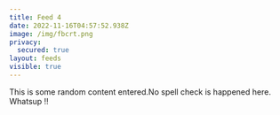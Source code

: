 ```yaml
---
title: Feed 4
date: 2022-11-16T04:57:52.938Z
image: /img/fbcrt.png
privacy:
  secured: true
layout: feeds
visible: true
---
```

T﻿his is some random content entered.No spell check is happened here.
W﻿hatsup !!